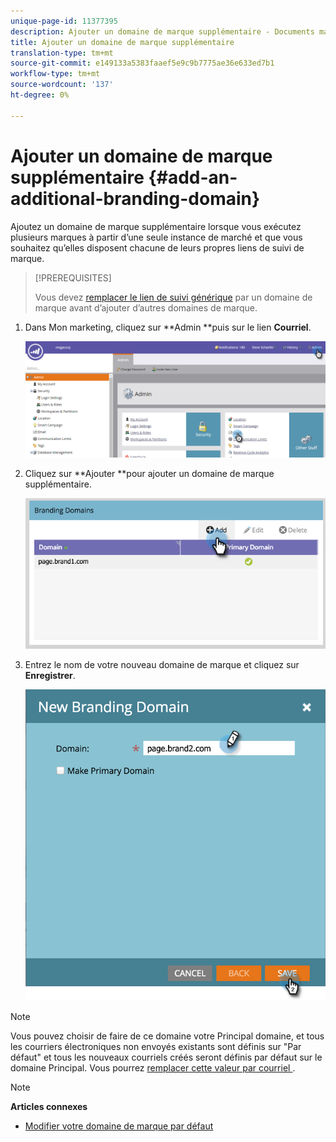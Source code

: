 ```yaml
---
unique-page-id: 11377395
description: Ajouter un domaine de marque supplémentaire - Documents marketing - Documentation du produit
title: Ajouter un domaine de marque supplémentaire
translation-type: tm+mt
source-git-commit: e149133a5383faaef5e9c9b7775ae36e633ed7b1
workflow-type: tm+mt
source-wordcount: '137'
ht-degree: 0%

---
```



# Ajouter un domaine de marque supplémentaire {#add-an-additional-branding-domain}

Ajoutez un domaine de marque supplémentaire lorsque vous exécutez plusieurs marques à partir d’une seule instance de marché et que vous souhaitez qu’elles disposent chacune de leurs propres liens de suivi de marque.

>[!PREREQUISITES]
>
>Vous devez [remplacer le lien de suivi générique](edit-your-default-branding-domain.md) par un domaine de marque avant d’ajouter d’autres domaines de marque.

1. Dans Mon marketing, cliquez sur **Admin **puis sur le lien **Courriel**.

   ![](assets/image2016-6-29-16-3a42-3a20.png)

1. Cliquez sur **Ajouter **pour ajouter un domaine de marque supplémentaire.

   ![](assets/two.png)

1. Entrez le nom de votre nouveau domaine de marque et cliquez sur **Enregistrer**.

   ![](assets/three.png)

>[!NOTE]
>
>Vous pouvez choisir de faire de ce domaine votre Principal domaine, et tous les courriers électroniques non envoyés existants sont définis sur &quot;Par défaut&quot; et tous les nouveaux courriels créés seront définis par défaut sur le domaine Principal. Vous pourrez [remplacer cette valeur par courriel ](overwrite-primary-domain-for-emails.md).

>[!NOTE]
>
>**Articles connexes**
>
>* [Modifier votre domaine de marque par défaut](edit-your-default-branding-domain.md)

>



